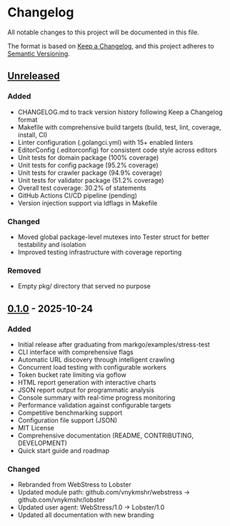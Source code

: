 # Changelog

All notable changes to this project will be documented in this file.

The format is based on [Keep a Changelog](https://keepachangelog.com/en/1.0.0/),
and this project adheres to [Semantic Versioning](https://semver.org/spec/v2.0.0.html).

## [Unreleased]

### Added
- CHANGELOG.md to track version history following Keep a Changelog format
- Makefile with comprehensive build targets (build, test, lint, coverage, install, CI)
- Linter configuration (.golangci.yml) with 15+ enabled linters
- EditorConfig (.editorconfig) for consistent code style across editors
- Unit tests for domain package (100% coverage)
- Unit tests for config package (95.2% coverage)
- Unit tests for crawler package (94.9% coverage)
- Unit tests for validator package (51.2% coverage)
- Overall test coverage: 30.2% of statements
- GitHub Actions CI/CD pipeline (pending)
- Version injection support via ldflags in Makefile

### Changed
- Moved global package-level mutexes into Tester struct for better testability and isolation
- Improved testing infrastructure with coverage reporting

### Removed
- Empty pkg/ directory that served no purpose

## [0.1.0] - 2025-10-24

### Added
- Initial release after graduating from markgo/examples/stress-test
- CLI interface with comprehensive flags
- Automatic URL discovery through intelligent crawling
- Concurrent load testing with configurable workers
- Token bucket rate limiting via goflow
- HTML report generation with interactive charts
- JSON report output for programmatic analysis
- Console summary with real-time progress monitoring
- Performance validation against configurable targets
- Competitive benchmarking support
- Configuration file support (JSON)
- MIT License
- Comprehensive documentation (README, CONTRIBUTING, DEVELOPMENT)
- Quick start guide and roadmap

### Changed
- Rebranded from WebStress to Lobster
- Updated module path: github.com/vnykmshr/webstress → github.com/vnykmshr/lobster
- Updated user agent: WebStress/1.0 → Lobster/1.0
- Updated all documentation with new branding

[Unreleased]: https://github.com/vnykmshr/lobster/compare/v0.1.0...HEAD
[0.1.0]: https://github.com/vnykmshr/lobster/releases/tag/v0.1.0
